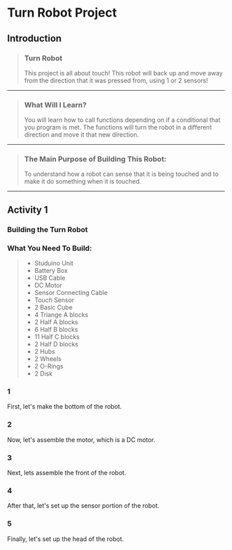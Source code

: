 # Turn Robot Project
## Introduction
> ### Turn Robot
> This project is all about touch! This robot will back up and move away from the direction that it was pressed from, using 1 or 2 sensors!

---

> ### What Will I Learn?
> You will learn how to call functions depending on if a conditional that you program is met. The functions will turn the robot in a different direction and move it that new direction.

---

> ### The Main Purpose of Building This Robot:
> To understand how a robot can sense that it is being touched and to make it do something when it is touched.

---

## Activity 1
### Building the Turn Robot
### What You Need To Build:
> * Studuino Unit
> * Battery Box
> * USB Cable
> * DC Motor
> * Sensor Connecting Cable
> * Touch Sensor
> * 2 Basic Cube
> * 4 Triange A blocks
> * 2 Half A blocks
> * 6 Half B blocks
> * 11 Half C blocks
> * 2 Half D blocks
> * 2 Hubs
> * 2 Wheels
> * 2 O-Rings
> * 2 Disk

### 1 
First, let's make the bottom of the robot.

### 2 
Now, let's assemble the motor, which is a DC motor.

### 3 
Next, lets assemble the front of the robot.

### 4 
After that, let's set up the sensor portion of the robot.

### 5 
Finally, let's set up the head of the robot.

